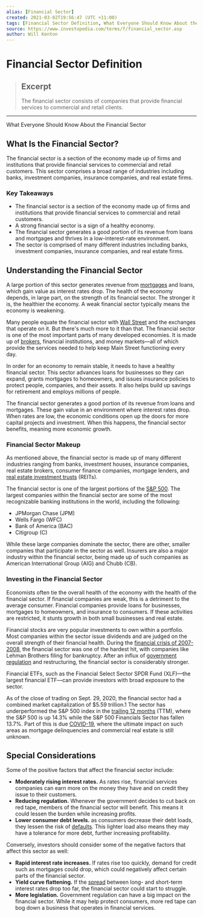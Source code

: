 ```yaml
---
alias: [Financial Sector]
created: 2021-03-02T19:56:47 (UTC +11:00)
tags: [Financial Sector Definition, What Everyone Should Know About the Financial Sector]
source: https://www.investopedia.com/terms/f/financial_sector.asp
author: Will Kenton
---
```


# Financial Sector Definition

> ## Excerpt
> The financial sector consists of companies that provide financial services to commercial and retail clients.

---

What Everyone Should Know About the Financial Sector
## What Is the Financial Sector?

The financial sector is a section of the economy made up of firms and institutions that provide financial services to commercial and retail customers. This sector comprises a broad range of industries including banks, investment companies, insurance companies, and real estate firms.

### Key Takeaways

-   The financial sector is a section of the economy made up of firms and institutions that provide financial services to commercial and retail customers.
-   A strong financial sector is a sign of a healthy economy.
-   The financial sector generates a good portion of its revenue from loans and mortgages and thrives in a low-interest-rate environment.
-   The sector is comprised of many different industries including banks, investment companies, insurance companies, and real estate firms.

## Understanding the Financial Sector

A large portion of this sector generates revenue from [mortgages](https://www.investopedia.com/terms/m/mortgage.asp) and loans, which gain value as interest rates drop. The health of the economy depends, in large part, on the strength of its financial sector. The stronger it is, the healthier the economy. A weak financial sector typically means the economy is weakening.

Many people equate the financial sector with [Wall Street](https://www.investopedia.com/terms/w/wallstreet.asp) and the exchanges that operate on it. But there's much more to it than that. The financial sector is one of the most important parts of many developed economies. It is made up of [brokers](https://www.investopedia.com/terms/b/broker.asp), financial institutions, and money markets—all of which provide the services needed to help keep Main Street functioning every day.

In order for an economy to remain stable, it needs to have a healthy financial sector. This sector advances loans for businesses so they can expand, grants mortgages to homeowners, and issues insurance policies to protect people, companies, and their assets. It also helps build up savings for retirement and employs millions of people.

The financial sector generates a good portion of its revenue from loans and mortgages. These gain value in an environment where interest rates drop. When rates are low, the economic conditions open up the doors for more capital projects and investment. When this happens, the financial sector benefits, meaning more economic growth.

### Financial Sector Makeup

As mentioned above, the financial sector is made up of many different industries ranging from banks, investment houses, insurance companies, real estate brokers, consumer finance companies, mortgage lenders, and [real estate investment trusts](https://www.investopedia.com/terms/r/reit.asp) (REITs).

The financial sector is one of the largest portions of the [S&P 500](https://www.investopedia.com/terms/s/sp500.asp). The largest companies within the financial sector are some of the most recognizable banking institutions in the world, including the following:

-   JPMorgan Chase (JPM)
-   Wells Fargo (WFC)
-   Bank of America (BAC)
-   Citigroup (C)

While these large companies dominate the sector, there are other, smaller companies that participate in the sector as well. Insurers are also a major industry within the financial sector, being made up of such companies as American International Group (AIG) and Chubb (CB).

### Investing in the Financial Sector

Economists often tie the overall health of the economy with the health of the financial sector. If financial companies are weak, this is a detriment to the average consumer. Financial companies provide loans for businesses, mortgages to homeowners, and insurance to consumers. If these activities are restricted, it stunts growth in both small businesses and real estate.

Financial stocks are very popular investments to own within a portfolio. Most companies within the sector issue dividends and are judged on the overall strength of their financial health. During the [financial crisis of 2007-2008](https://www.investopedia.com/articles/economics/09/financial-crisis-review.asp), the financial sector was one of the hardest hit, with companies like Lehman Brothers filing for bankruptcy. After an influx of [government regulation](https://www.investopedia.com/ask/answers/030315/what-impact-does-government-regulation-have-financial-services-sector.asp) and restructuring, the financial sector is considerably stronger.

Financial ETFs, such as the Financial Select Sector SPDR Fund (XLF)—the largest financial ETF—can provide investors with broad exposure to the sector.

As of the close of trading on Sept. 29, 2020, the financial sector had a combined market capitalization of $5.59 trillion.1 The sector has underperformed the S&P 500 index in the [trailing 12 months](https://www.investopedia.com/terms/t/ttm.asp) (TTM), where the S&P 500 is up 14.3% while the S&P 500 Financials Sector has fallen 13.7%. Part of this is due [COVID-19](https://www.investopedia.com/government-stimulus-efforts-to-fight-the-covid-19-crisis-4799723), where the ultimate impact on such areas as mortgage delinquencies and commercial real estate is still unknown.

## Special Considerations

Some of the positive factors that affect the financial sector include:

-   **Moderately rising interest rates.** As rates rise, financial services companies can earn more on the money they have and on credit they issue to their customers. 
-   **Reducing regulation.** Whenever the government decides to cut back on red tape, members of the financial sector will benefit. This means it could lessen the burden while increasing profits.
-   **Lower consumer debt levels.** as consumers decrease their debt loads, they lessen the risk of [defaults](https://www.investopedia.com/terms/d/default2.asp). This lighter load also means they may have a tolerance for more debt, further increasing profitability.

Conversely, investors should consider some of the negative factors that affect this sector as well:

-   **Rapid interest rate increases.** If rates rise too quickly, demand for credit such as mortgages could drop, which could negatively affect certain parts of the financial sector. 
-   **Yield curve flattening.** If the [spread](https://www.investopedia.com/terms/s/spread.asp) between long- and short-term interest rates drop too far, the financial sector could start to struggle.
-   **More legislation.** Government regulation can have a big impact on the financial sector. While it may help protect consumers, more red tape can bog down a business that operates in financial services.
